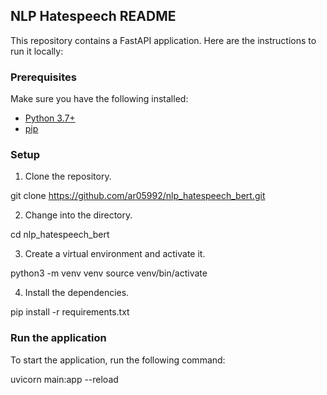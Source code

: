 ## NLP Hatespeech README

This repository contains a FastAPI application. Here are the instructions to run it locally:

### Prerequisites

Make sure you have the following installed:

- [Python 3.7+](https://www.python.org/downloads/)
- [pip](https://pip.pypa.io/en/stable/installation/)

### Setup

1. Clone the repository.

git clone https://github.com/ar05992/nlp_hatespeech_bert.git

2. Change into the directory.

cd nlp_hatespeech_bert

3. Create a virtual environment and activate it.

python3 -m venv venv
source venv/bin/activate

4. Install the dependencies.

pip install -r requirements.txt


### Run the application

To start the application, run the following command:

uvicorn main:app --reload







